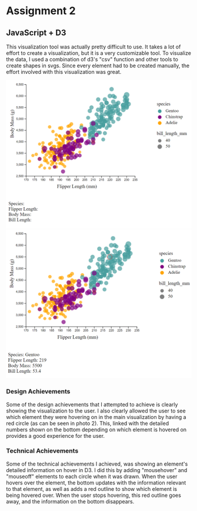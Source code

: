 # Assignment 2

## JavaScript + D3

This visualization tool was actually pretty difficult to use.
It takes a lot of effort to create a visualization, but it is a very customizable tool.
To visualize the data, I used a combination of d3's "csv" function and other tools to create shapes in svgs.
Since every element had to be created manually, the effort involved with this visualization was great.

![d3_no_hover](./img/d3_1.png)
![d3_hover](./img/d3_2.png)

### Design Achievements

Some of the design achievements that I attempted to achieve is clearly showing the visualization to the user.
I also clearly allowed the user to see which element they were hovering on in the main visualization by
having a red circle (as can be seen in photo 2).
This, linked with the detailed numbers shown on the bottom depending on which element is hovered on provides
a good experience for the user.

### Technical Achievements

Some of the technical achievements I achieved, was showing an element's detailed information on hover in D3.
I did this by adding "mousehover" and "mouseoff" elements to each circle when it was drawn.
When the user hovers over the element, the bottom updates with the information relevant to that element,
as well as adds a red outline to show which element is being hovered over.
When the user stops hovering, this red outline goes away, and the information on the bottom disappears.
